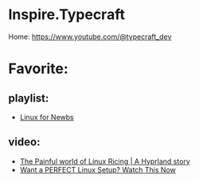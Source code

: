 # Inspire.Typecraft
Home: https://www.youtube.com/@typecraft_dev

# Favorite:

## playlist:
- [Linux for Newbs](https://www.youtube.com/playlist?list=PLsz00TDipIffGKMW4hmzmwXTvARXyJMn8)

## video:
- [The Painful world of Linux Ricing | A Hyprland story](https://youtu.be/T__INNgTW1M)
- [Want a PERFECT Linux Setup? Watch This Now](https://youtu.be/wXZgUudR41I)
